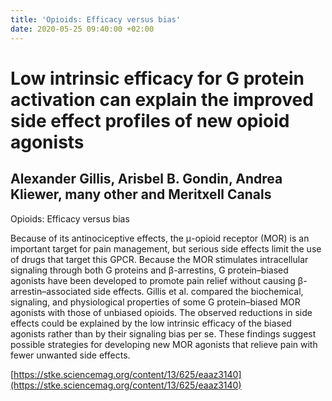 ```yaml
---
title: 'Opioids: Efficacy versus bias'
date: 2020-05-25 09:40:00 +02:00
---
```


# Low intrinsic efficacy for G protein activation can explain the improved side effect profiles of new opioid agonists  

## Alexander Gillis, Arisbel B. Gondin, Andrea Kliewer, many other and Meritxell Canals

Opioids: Efficacy versus bias

Because of its antinociceptive effects, the μ-opioid receptor (MOR) is an important target for pain management, but serious side effects limit the use of drugs that target this GPCR. Because the MOR stimulates intracellular signaling through both G proteins and β-arrestins, G protein–biased agonists have been developed to promote pain relief without causing β-arrestin–associated side effects. Gillis et al. compared the biochemical, signaling, and physiological properties of some G protein–biased MOR agonists with those of unbiased opioids. The observed reductions in side effects could be explained by the low intrinsic efficacy of the biased agonists rather than by their signaling bias per se. These findings suggest possible strategies for developing new MOR agonists that relieve pain with fewer unwanted side effects.


[https://stke.sciencemag.org/content/13/625/eaaz3140](https://stke.sciencemag.org/content/13/625/eaaz3140)